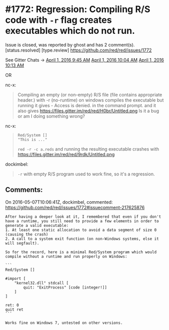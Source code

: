 
#1772: Regression: Compiling R/S code with `-r` flag creates executables which do not run.
================================================================================
Issue is closed, was reported by ghost and has 2 comment(s).
[status.resolved] [type.review]
<https://github.com/red/red/issues/1772>

See Gitter Chats ->
[April 1, 2016 9:45 AM](https://gitter.im/red/red?at=56fdf5ed11ea211749c3c016)
[April 1, 2016 10:04 AM](https://gitter.im/red/red?at=56fdfa45d9b73e635f6834e2)
[April 1, 2016 10:13 AM](https://gitter.im/red/red?at=56fdfc741720648112da41a1)

OR

nc-x: 

> Compiling an empty (or non-empty) R/S file (file contains appropriate header.) with -r (no-runtime) on windows compiles the executable but running it gives -
> Access is denied. in the command prompt.
> and it also gives https://files.gitter.im/red/red/H0br/Untitled.png
> Is it a bug or am I doing something wrong?

nc-x: 

> ```
> Red/System []
> "This is ..." 
> ```
> 
> `red -r -c a.reds` and running the resulting executable crashes with https://files.gitter.im/red/red/9rdk/Untitled.png

dockimbel:

> `-r` with empty R/S program used to work fine, so it's a regression.



Comments:
--------------------------------------------------------------------------------

On 2016-05-07T10:06:41Z, dockimbel, commented:
<https://github.com/red/red/issues/1772#issuecomment-217625876>

    After having a deeper look at it, I remembered that even if you don't have a runtime, you still need to provide a few elements in order to generate a valid executable:
    1. At least one static allocation to avoid a data segment of size 0 (causing the crash)
    2. A call to a system exit function (on non-Windows systems, else it will segfault).
    
    So for the record, here is a minimal Red/System program which would compile without a runtime and run properly on Windows:
    
    ```
    Red/System []
    
    #import [
        "kernel32.dll" stdcall [
            quit: "ExitProcess" [code [integer!]]
        ]
    ]
    
    ret: 0
    quit ret
    ```
    
    Works fine on Windows 7, untested on other versions.

